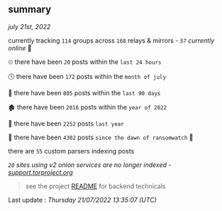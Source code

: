 
## summary
_july 21st, 2022_

currently tracking `114` groups across `168` relays & mirrors - _`57` currently online_ 📡

⏲ there have been `20` posts within the `last 24 hours`

🕓 there have been `172` posts within the `month of july`

📅 there have been `805` posts within the `last 90 days`

🏚 there have been `2016` posts within the `year of 2022`

🚀 there have been `2252` posts `last year`

🦕 there have been `4302` posts `since the dawn of ransomwatch` 🐣

there are `55` custom parsers indexing posts

_`20` sites using v2 onion services are no longer indexed - [support.torproject.org](https://support.torproject.org/onionservices/v2-deprecation/)_

> see the project [README](https://github.com/jmousqueton/ransomwatch#readme) for backend technicals



Last update : _Thursday 21/07/2022 13:35:07 (UTC)_

